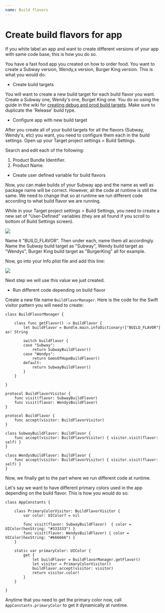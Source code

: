 ```yaml
---
name: Build flavors
---
```


# Create build flavors for app

If you white label an app and want to create different versions of your app with same code base, this is how you do so.

You have a fast food app you created on how to order food. You want to create a Subway version, Wendy,s version, Burger King version. This is what you would do.

* Create build targets

You will want to create a new build target for each build flavor you want. Create a Subway one, Wendy's one, Burget King one. You do so using the guide in the wiki for [creating debug and prod build targets](/docs/ios/debug_prod#create-dev%2C-beta%2C-and-release-build-types). Make sure to duplicate the 'Release' build type.

* Configure app with new build target

After you create all of your build targets for all the flavors (Subway, Wendy's, etc) you want, you need to configure them each in the build settings. Open up your Target project settings > Build Settings.

Search and edit each of the following:

1. Product Bundle Identifier.
2. Product Name.

* Create user defined variable for build flavors

Now, you can make builds of your Subway app and the name as well as package name will be correct. However, all the code at runtime is still the same. We need to change that so at runtime we run different code according to what build flavor we are running.

While in your Target project settings > Build Settings, you need to create a new set of "User-Defined" variables (they are all found if you scroll to bottom of Build Settings screen).

![](/docs/images/add_user_defined_set.png)

Name it "BUILD_FLAVOR". Then under each, name them all accordingly. Name the Subway build target as "Subway", Wendy build target as "Wendys", Burger King build target as "BurgerKing" all for example.

Now, go into your Info.plist file and add this line:

![](/docs/images/info_plist_build_flavor.png)

Next step we will use this value we just created.

* Run different code depending on build flavor

Create a new file name `BuildFlavorManager`. Here is the code for the Swift visitor pattern you will need to create:

```
class BuildFlavorManager {

    class func getFlavor() -> BuildFlavor {
        let buildFlavor = Bundle.main.infoDictionary!["BUILD_FLAVOR"] as! String

        switch buildFlavor {
        case "Subway":
            return SubwayBuildFlavor()
        case "Wendys":
            return GemsOfHopeBuildFlavor()
        default:
            return SubwayBuildFlavor()
        }
    }

}

protocol BuildFlavorVisitor {
    func visit(flavor: SubwayBuildFlavor)
    func visit(flavor: WendysBuildFlavor)
}

protocol BuildFlavor {
    func accept(visitor: BuildFlavorVisitor)
}

class SubwayBuildFlavor: BuildFlavor {
    func accept(visitor: BuildFlavorVisitor) { visitor.visit(flavor: self) }
}

class WendysBuildFlavor: BuildFlavor {
    func accept(visitor: BuildFlavorVisitor) { visitor.visit(flavor: self) }
}
```

Now, we finally get to the part where we run different code at runtime.

Let's say we want to have different primary colors used in the app depending on the build flavor. This is how you would do so:

```
class AppConstants {

    class PrimaryColorVisitor: BuildFlavorVisitor {
        var color: UIColor? = nil

        func visit(flavor: SubwayBuildFlavor)  { color = UIColor(hexString: "#333333") }
        func visit(flavor: WendysBuildFlavor) { color = UIColor(hexString: "#666666") }
    }    

    static var primaryColor: UIColor {
        get {
            let buildFlavor = BuildFlavorManager.getFlavor()
            let visitor = PrimaryColorVisitor()
            buildFlavor.accept(visitor: visitor)
            return visitor.color!
        }
    }    

}
```

Anytime that you need to get the primary color now, call `AppConstants.primaryColor` to get it dynamically at runtime.
